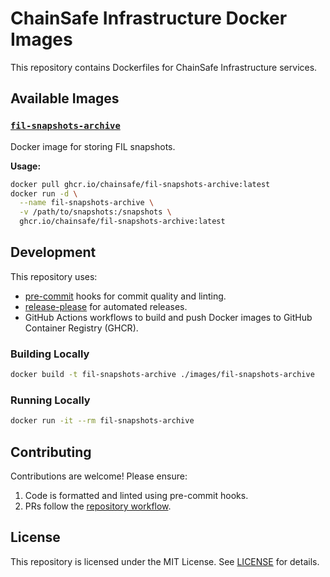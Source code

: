 # ChainSafe Infrastructure Docker Images

This repository contains Dockerfiles for ChainSafe Infrastructure services.

## Available Images

### [`fil-snapshots-archive`](./images/fil-snapshots-archive)

Docker image for storing FIL snapshots.

**Usage:**

```bash
docker pull ghcr.io/chainsafe/fil-snapshots-archive:latest
docker run -d \
  --name fil-snapshots-archive \
  -v /path/to/snapshots:/snapshots \
  ghcr.io/chainsafe/fil-snapshots-archive:latest
```

## Development

This repository uses:

- [pre-commit](https://pre-commit.com/) hooks for commit quality and linting.
- [release-please](https://github.com/googleapis/release-please) for automated releases.
- GitHub Actions workflows to build and push Docker images to GitHub Container Registry (GHCR).

### Building Locally

```bash
docker build -t fil-snapshots-archive ./images/fil-snapshots-archive
```

### Running Locally

```bash
docker run -it --rm fil-snapshots-archive
```

## Contributing

Contributions are welcome! Please ensure:

1. Code is formatted and linted using pre-commit hooks.
2. PRs follow the [repository workflow](.github/workflows).

## License

This repository is licensed under the MIT License. See [LICENSE](LICENSE) for details.
